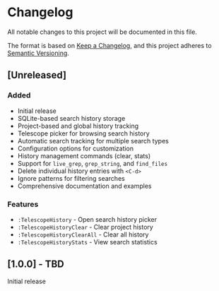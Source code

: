 # Changelog

All notable changes to this project will be documented in this file.

The format is based on [Keep a Changelog](https://keepachangelog.com/en/1.0.0/),
and this project adheres to [Semantic Versioning](https://semver.org/spec/v2.0.0.html).

## [Unreleased]

### Added
- Initial release
- SQLite-based search history storage
- Project-based and global history tracking
- Telescope picker for browsing search history
- Automatic search tracking for multiple search types
- Configuration options for customization
- History management commands (clear, stats)
- Support for `live_grep`, `grep_string`, and `find_files`
- Delete individual history entries with `<C-d>`
- Ignore patterns for filtering searches
- Comprehensive documentation and examples

### Features
- `:TelescopeHistory` - Open search history picker
- `:TelescopeHistoryClear` - Clear project history
- `:TelescopeHistoryClearAll` - Clear all history
- `:TelescopeHistoryStats` - View search statistics

## [1.0.0] - TBD

Initial release

